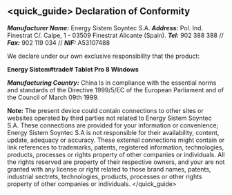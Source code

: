 ## <quick_guide> Declaration of Conformity

_**Manufacturer Name:**_ Energy Sistem Soyntec S.A.
_**Address:**_ Pol. Ind. Finestrat C/. Calpe, 1 - 03509 Finestrat Alicante (Spain).
_**Tel:**_ 902 388 388 // _**Fax:**_ 902 119 034 // _**NIF:**_  A53107488


We declare under our own exclusive responsibility that the product:

**Energy Sistem#trade# Tablet Pro 8 Windows**

_**Manufacturing Country:**_ China
Is in compliance with the essential norms and standards of the Directive 1999/5/EC of the European Parliament and of the Council of March 09th 1999.

**Note:** The present device could contain connections to other sites or websites operated by third parties not related to Energy Sistem Soyntec S.A. These connections are provided for your information or convenience; Energy Sistem Soyntec S.A is not responsible for their availability, content, update, adequacy or accuracy. These external connections might contain or link references to trademarks, patents, registered information, technologies, products, processes or rights property of other companies or individuals. All the rights reserved are property of their respective owners, and your are not granted with any license or right related to those brand names, patents, industrial sectrets, technologies, products, processes or other rights property of other companies or individuals. </quick_guide>
